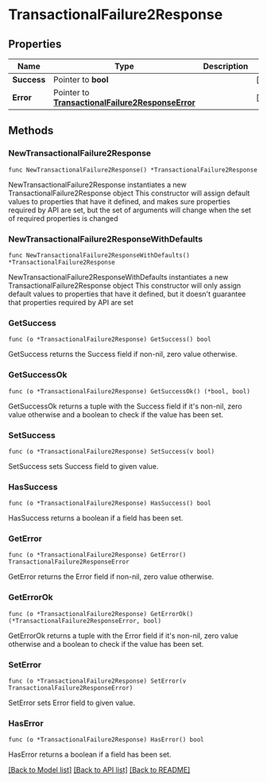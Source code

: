 # TransactionalFailure2Response

## Properties

Name | Type | Description | Notes
------------ | ------------- | ------------- | -------------
**Success** | Pointer to **bool** |  | [optional] 
**Error** | Pointer to [**TransactionalFailure2ResponseError**](TransactionalFailure2ResponseError.md) |  | [optional] 

## Methods

### NewTransactionalFailure2Response

`func NewTransactionalFailure2Response() *TransactionalFailure2Response`

NewTransactionalFailure2Response instantiates a new TransactionalFailure2Response object
This constructor will assign default values to properties that have it defined,
and makes sure properties required by API are set, but the set of arguments
will change when the set of required properties is changed

### NewTransactionalFailure2ResponseWithDefaults

`func NewTransactionalFailure2ResponseWithDefaults() *TransactionalFailure2Response`

NewTransactionalFailure2ResponseWithDefaults instantiates a new TransactionalFailure2Response object
This constructor will only assign default values to properties that have it defined,
but it doesn't guarantee that properties required by API are set

### GetSuccess

`func (o *TransactionalFailure2Response) GetSuccess() bool`

GetSuccess returns the Success field if non-nil, zero value otherwise.

### GetSuccessOk

`func (o *TransactionalFailure2Response) GetSuccessOk() (*bool, bool)`

GetSuccessOk returns a tuple with the Success field if it's non-nil, zero value otherwise
and a boolean to check if the value has been set.

### SetSuccess

`func (o *TransactionalFailure2Response) SetSuccess(v bool)`

SetSuccess sets Success field to given value.

### HasSuccess

`func (o *TransactionalFailure2Response) HasSuccess() bool`

HasSuccess returns a boolean if a field has been set.

### GetError

`func (o *TransactionalFailure2Response) GetError() TransactionalFailure2ResponseError`

GetError returns the Error field if non-nil, zero value otherwise.

### GetErrorOk

`func (o *TransactionalFailure2Response) GetErrorOk() (*TransactionalFailure2ResponseError, bool)`

GetErrorOk returns a tuple with the Error field if it's non-nil, zero value otherwise
and a boolean to check if the value has been set.

### SetError

`func (o *TransactionalFailure2Response) SetError(v TransactionalFailure2ResponseError)`

SetError sets Error field to given value.

### HasError

`func (o *TransactionalFailure2Response) HasError() bool`

HasError returns a boolean if a field has been set.


[[Back to Model list]](../README.md#documentation-for-models) [[Back to API list]](../README.md#documentation-for-api-endpoints) [[Back to README]](../README.md)


